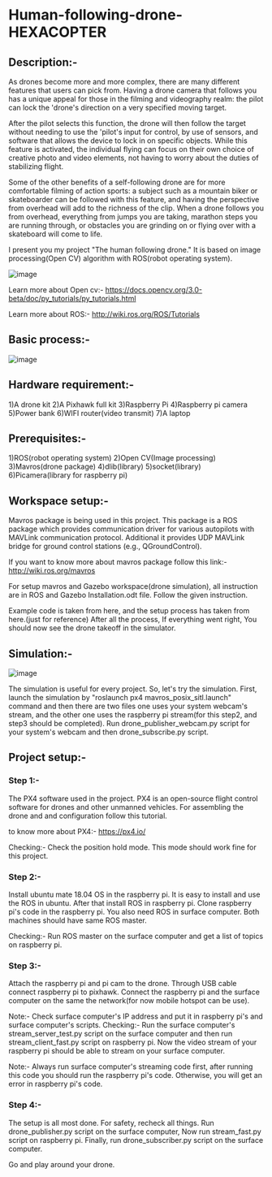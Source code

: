 # Human-following-drone-HEXACOPTER

## Description:-
As drones become more and more complex, there are many different features that users can pick from. Having a drone camera that follows you has a unique appeal for those in the filming and videography realm: the pilot can lock the 'drone's direction on a very specified moving target.

After the pilot selects this function, the drone will then follow the target without needing to use the 'pilot's input for control, by use of sensors, and software that allows the device to lock in on specific objects. While this feature is activated, the individual flying can focus on their own choice of creative photo and video elements, not having to worry about the duties of stabilizing flight.

Some of the other benefits of a self-following drone are for more comfortable filming of action sports: a subject such as a mountain biker or skateboarder can be followed with this feature, and having the perspective from overhead will add to the richness of the clip. When a drone follows you from overhead, everything from jumps you are taking, marathon steps you are running through, or obstacles you are grinding on or flying over with a skateboard will come to life.

I present you my project "The human following drone." It is based on image processing(Open CV) algorithm with ROS(robot operating system).
         
![image](https://user-images.githubusercontent.com/73394049/119313138-d2083d80-bc90-11eb-9c45-0549de494120.png)

Learn more about Open cv:- https://docs.opencv.org/3.0-beta/doc/py_tutorials/py_tutorials.html

Learn more about ROS:- http://wiki.ros.org/ROS/Tutorials

## Basic process:-


![image](https://user-images.githubusercontent.com/73394049/119312390-f0216e00-bc8f-11eb-88ac-144bf6aaf204.png)

## Hardware requirement:-
1)A drone kit
2)A Pixhawk full kit
3)Raspberry Pi
4)Raspberry pi camera
5)Power bank
6)WIFI router(video transmit)
7)A laptop
## Prerequisites:-
1)ROS(robot operating system)
2)Open CV(Image processing)
3)Mavros(drone package)
4)dlib(library)
5)socket(library)
6)Picamera(library for raspberry pi)
## Workspace setup:-
Mavros package is being used in this project. This package is a ROS package which provides communication driver for various autopilots with MAVLink communication protocol. Additional it provides UDP MAVLink bridge for ground control stations (e.g., QGroundControl).

If you want to know more about mavros package follow this link:- http://wiki.ros.org/mavros

For setup mavros and Gazebo workspace(drone simulation), all instruction are in ROS and Gazebo Installation.odt file. Follow the given instruction.

Example code is taken from here, and the setup process has taken from here.(just for reference) After all the process, If everything went right, You should now see the drone takeoff in the simulator.

## Simulation:-
  ![image](https://user-images.githubusercontent.com/73394049/119312704-51494180-bc90-11eb-9df1-f3a612deaf4d.png)

The simulation is useful for every project. So, let's try the simulation. First, launch the simulation by "roslaunch px4 mavros_posix_sitl.launch" command and then there are two files one uses your system webcam's stream, and the other one uses the raspberry pi stream(for this step2, and step3 should be completed). Run drone_publisher_webcam.py script for your system's webcam and then drone_subscribe.py script.

## Project setup:-
### Step 1:-
The PX4 software used in the project. PX4 is an open-source flight control software for drones and other unmanned vehicles. For assembling the drone and and configuration follow this tutorial.

to know more about PX4:- https://px4.io/

Checking:-
Check the position hold mode. This mode should work fine for this project.

### Step 2:-
Install ubuntu mate 18.04 OS in the raspberry pi. It is easy to install and use the ROS in ubuntu. After that install ROS in raspberry pi. Clone raspberry pi's code in the raspberry pi. You also need ROS in surface computer. Both machines should have same ROS master.

Checking:-
Run ROS master on the surface computer and get a list of topics on raspberry pi.

### Step 3:-
Attach the raspberry pi and pi cam to the drone. Through USB cable connect raspberry pi to pixhawk. Connect the raspberry pi and the surface computer on the same the network(for now mobile hotspot can be use).

Note:- Check surface computer's IP address and put it in raspberry pi's and surface computer's scripts.
Checking:-
Run the surface computer's stream_server_test.py script on the surface computer and then run stream_client_fast.py script on raspberry pi. Now the video stream of your raspberry pi should be able to stream on your surface computer.

Note:- Always run surface computer's streaming code first, after running this code you should run the raspberry pi's code. Otherwise, you will get an error in raspberry pi's code.
### Step 4:-
The setup is all most done. For safety, recheck all things. Run drone_publisher.py script on the surface computer, Now run stream_fast.py script on raspberry pi. Finally, run drone_subscriber.py script on the surface computer.

Go and play around your drone.
